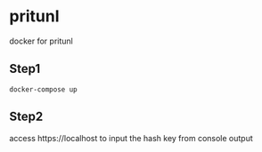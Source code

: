 # pritunl
docker for pritunl

## Step1 
```
docker-compose up
```

## Step2
access https://localhost to input the hash key from console output
